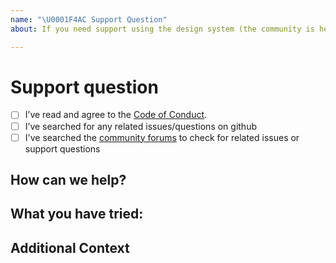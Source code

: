 ```yaml
---
name: "\U0001F4AC Support Question"
about: If you need support using the design system (the community is here to help)

---
```


# Support question

- [ ] I’ve read and agree to the [Code of Conduct](../../CODE_OF_CONDUCT.md).
- [ ] I’ve searched for any related issues/questions on github
- [ ]  I've searched the [community forums](https://community.digital.gov.au/c/designsystem) to check for related issues or support questions

## How can we help?

<!-- 
        Describe what you are stuck on, what you have tried and how you would like us to help. 
-->
 
## What you have tried:

<!--
       Describe in detail what you have tried and what you have found from any research you 
       may have done
 -->


## Additional Context
<!-- 
        Add any other context or screenshots about the feature request here
-->

<!-- 
       Thanks for reaching out!  We are happy to help and will get back to you as soon as possible 😸
-->
